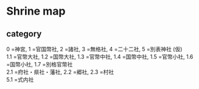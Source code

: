 # Shrine map  
## category  
0 =神宮, 1 =官国幣社, 2 =諸社, 3 =無格社, 4 =二十二社, 5 =別表神社
(仮)  
1.1 =官幣大社, 1.2 =国幣大社, 1.3 =官幣中社, 1.4 =国幣中社, 1.5 =官幣小社, 1.6 =国幣小社, 1.7 =別格官幣社  
2.1 =府社・県社・藩社, 2.2 =郷社, 2.3 =村社  
5.1 =式内社